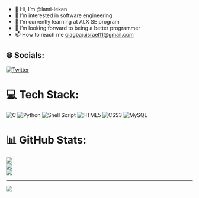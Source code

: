 - 👋 Hi, I’m @lami-lekan
- 👀 I’m interested in software engineering
- 🌱 I’m currently learning at ALX SE program
- 💞️ I’m looking forward to being a better programmer
- 📫 How to reach me olagbajuisrael11@gmail.com

<!---
lami-lekan/lami-lekan is a ✨ special ✨ repository because its `README.md` (this file) appears on your GitHub profile.
You can click the Preview link to take a look at your changes.
--->



## 🌐 Socials:
[![Twitter](https://img.shields.io/badge/Twitter-%231DA1F2.svg?logo=Twitter&logoColor=white)](https://twitter.com/KoreyTunes) 

# 💻 Tech Stack:
![C](https://img.shields.io/badge/c-%2300599C.svg?style=for-the-badge&logo=c&logoColor=white) ![Python](https://img.shields.io/badge/python-3670A0?style=for-the-badge&logo=python&logoColor=ffdd54) ![Shell Script](https://img.shields.io/badge/shell_script-%23121011.svg?style=for-the-badge&logo=gnu-bash&logoColor=white) ![HTML5](https://img.shields.io/badge/html5-%23E34F26.svg?style=for-the-badge&logo=html5&logoColor=white) ![CSS3](https://img.shields.io/badge/css3-%231572B6.svg?style=for-the-badge&logo=css3&logoColor=white) ![MySQL](https://img.shields.io/badge/mysql-%2300000f.svg?style=for-the-badge&logo=mysql&logoColor=white)
# 📊 GitHub Stats:
![](https://github-readme-stats.vercel.app/api?username=lami-lekan&theme=dark&hide_border=false&include_all_commits=false&count_private=false)<br/>
![](https://github-readme-streak-stats.herokuapp.com/?user=lami-lekan&theme=dark&hide_border=false)<br/>
![](https://github-readme-stats.vercel.app/api/top-langs/?username=lami-lekan&theme=dark&hide_border=false&include_all_commits=false&count_private=false&layout=compact)

---
[![](https://visitcount.itsvg.in/api?id=lami-lekan&icon=0&color=0)](https://visitcount.itsvg.in)

<!-- Proudly created with GPRM ( https://gprm.itsvg.in ) -->
